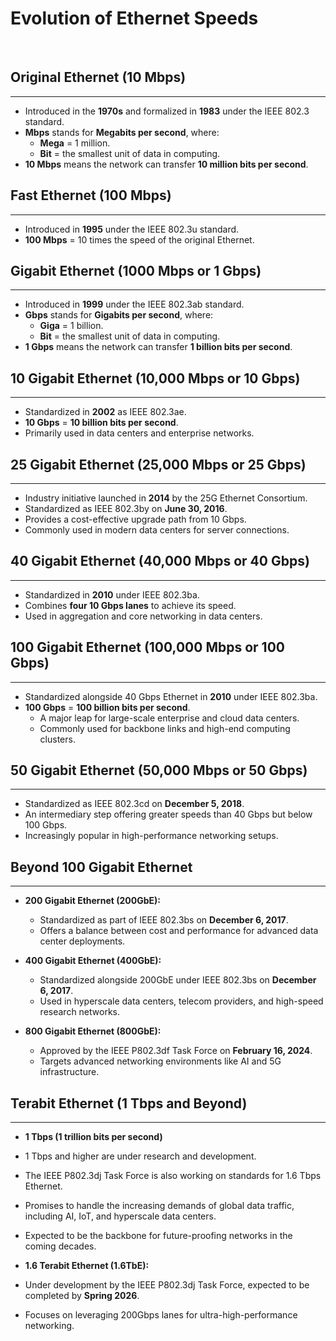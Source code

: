 # Evolution of Ethernet Speeds  
<br>

## Original Ethernet (10 Mbps)  
---

- Introduced in the **1970s** and formalized in **1983** under the IEEE 802.3 standard.
- **Mbps** stands for **Megabits per second**, where:
  - **Mega** = 1 million.
  - **Bit** = the smallest unit of data in computing.
- **10 Mbps** means the network can transfer **10 million bits per second**.

## Fast Ethernet (100 Mbps)  
---

- Introduced in **1995** under the IEEE 802.3u standard.
- **100 Mbps** = 10 times the speed of the original Ethernet.

## Gigabit Ethernet (1000 Mbps or 1 Gbps)  
---

- Introduced in **1999** under the IEEE 802.3ab standard.
- **Gbps** stands for **Gigabits per second**, where:
  - **Giga** = 1 billion.
  - **Bit** = the smallest unit of data in computing.
- **1 Gbps** means the network can transfer **1 billion bits per second**.

## 10 Gigabit Ethernet (10,000 Mbps or 10 Gbps)  
---

- Standardized in **2002** as IEEE 802.3ae.
- **10 Gbps** = **10 billion bits per second**.
- Primarily used in data centers and enterprise networks.

## 25 Gigabit Ethernet (25,000 Mbps or 25 Gbps)  
---

- Industry initiative launched in **2014** by the 25G Ethernet Consortium.
- Standardized as IEEE 802.3by on **June 30, 2016**.
- Provides a cost-effective upgrade path from 10 Gbps.
- Commonly used in modern data centers for server connections.

## 40 Gigabit Ethernet (40,000 Mbps or 40 Gbps)  
---

- Standardized in **2010** under IEEE 802.3ba.
- Combines **four 10 Gbps lanes** to achieve its speed.
- Used in aggregation and core networking in data centers.

## 100 Gigabit Ethernet (100,000 Mbps or 100 Gbps)  
---

- Standardized alongside 40 Gbps Ethernet in **2010** under IEEE 802.3ba.
- **100 Gbps** = **100 billion bits per second**.
  - A major leap for large-scale enterprise and cloud data centers.
  - Commonly used for backbone links and high-end computing clusters.

## 50 Gigabit Ethernet (50,000 Mbps or 50 Gbps)  
---

- Standardized as IEEE 802.3cd on **December 5, 2018**.
- An intermediary step offering greater speeds than 40 Gbps but below 100 Gbps.
- Increasingly popular in high-performance networking setups.

## Beyond 100 Gigabit Ethernet  
---

- **200 Gigabit Ethernet (200GbE):**  

  - Standardized as part of IEEE 802.3bs on **December 6, 2017**.
  - Offers a balance between cost and performance for advanced data center deployments.  

- **400 Gigabit Ethernet (400GbE):**  

  - Standardized alongside 200GbE under IEEE 802.3bs on **December 6, 2017**.
  - Used in hyperscale data centers, telecom providers, and high-speed research networks.  

- **800 Gigabit Ethernet (800GbE):**  

  - Approved by the IEEE P802.3df Task Force on **February 16, 2024**.
  - Targets advanced networking environments like AI and 5G infrastructure.  
  
## Terabit Ethernet (1 Tbps and Beyond)  
---

- **1 Tbps (1 trillion bits per second)**  

- 1 Tbps and higher are under research and development.
- The IEEE P802.3dj Task Force is also working on standards for 1.6 Tbps Ethernet.
- Promises to handle the increasing demands of global data traffic, including AI, IoT, and hyperscale data centers.
- Expected to be the backbone for future-proofing networks in the coming decades.  

- **1.6 Terabit Ethernet (1.6TbE):**  

- Under development by the IEEE P802.3dj Task Force, expected to be completed by **Spring 2026**.
- Focuses on leveraging 200Gbps lanes for ultra-high-performance networking.
